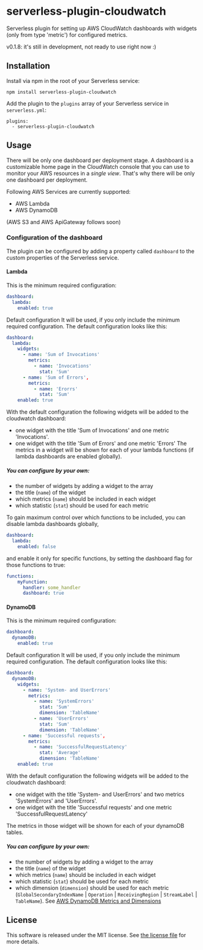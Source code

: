 # serverless-plugin-cloudwatch
Serverless plugin for setting up AWS CloudWatch dashboards with widgets (only from type 'metric') for configured metrics.

v0.1.8: it's still in development, not ready to use right now :) 

## Installation
Install via npm in the root of your Serverless service:

    npm install serverless-plugin-cloudwatch

Add the plugin to the  `plugins`  array of your Serverless service in  `serverless.yml`:

    plugins:
      - serverless-plugin-cloudwatch

## Usage
There will be only one dashboard per deployment stage. 
A dashboard is a customizable home page in the CloudWatch console that you can use to monitor your AWS resources in a *single view*. 
That's why there will be only one dashboard per deployment.

Following AWS Services are currently supported: 

- AWS Lambda
- AWS DynamoDB

(AWS S3 and AWS ApiGateway follows soon) 

### Configuration of the dashboard
The plugin can be configured by adding a property called `dashboard` to the custom properties of the Serverless service.
#### Lambda
This is the minimum required configuration:

```yaml
dashboard:
  lambda:
    enabled: true
```

Default configuration
It will be used, if you only include the minimum required configuration.
The default configuration looks like this:

```yaml
dashboard:
  lambda:
    widgets:
      - name: 'Sum of Invocations'
        metrics: 
          - name: 'Invocations'
            stat: 'Sum'
      - name: 'Sum of Errors',
        metrics: 
          - name: 'Erorrs'
            stat: 'Sum'
    enabled: true
```

With the default configuration the following widgets will be added to the cloudwatch dashboard:
- one widget with the title 'Sum of Invocations' and one metric 'Invocations'. 
- one widget with the title 'Sum of Errors' and one metric 'Errors'
The metrics in a widget will be shown for each of your lambda functions (if lambda dashboards are enabled globally).

##### You can configure by your own:
- the number of widgets by adding a widget to the array
- the title (`name`) of the widget
- which metrics (`name`) should be included in each widget
- which statistic (`stat`) should be used for each metric


To gain maximum control over which functions to be included, you can disable lambda dashboards globally,
```yaml
dashboard:
  lambda:
    enabled: false
```
and enable it only for specific functions, by setting the dashboard flag for those functions to true:
```yaml
functions:
    myFunction:
      handler: some_handler
      dashboard: true
```
#### DynamoDB 
This is the minimum required configuration:

```yaml
dashboard:
  dynamoDB:
    enabled: true
```

Default configuration
It will be used, if you only include the minimum required configuration.
The default configuration looks like this:

```yaml
dashboard:
  dynamoDB:
    widgets:
      - name: 'System- and UserErrors'
        metrics: 
          - name: 'SystemErrors'
            stat: 'Sum'
            dimension: 'TableName'
          - name: 'UserErrors'
            stat: 'Sum'
            dimension: 'TableName'
      - name: 'Successful requests',
        metrics: 
          - name: 'SuccessfulRequestLatency'
            stat: 'Average'
            dimension: 'TableName'
    enabled: true
```
With the default configuration the following widgets will be added to the cloudwatch dashboard:
- one widget with the title 'System- and UserErrors' and two metrics 'SystemErrors' and 'UserErrors'. 
- one widget with the title 'Successful requests' and one metric 'SuccessfulRequestLatency'

The metrics in those widget will be shown for each of your dynamoDB tables.

##### You can configure by your own:
- the number of widgets by adding a widget to the array
- the title (`name`) of the widget
- which metrics (`name`) should be included in each widget
- which statistic (`stat`) should be used for each metric
- which dimension (`dimension`) should be used for each metric (`GlobalSecondaryIndexName` | `Operation` | `ReceivingRegion` | `StreamLabel` | `TableName`).
 See [AWS DynamoDB Metrics and Dimensions](https://docs.aws.amazon.com/amazondynamodb/latest/developerguide/metrics-dimensions.html)

## License

This software is released under the MIT license. See  [the license file](https://github.com/anna-b96/serverless-plugin-cloudwatch/blob/master/LICENSE)  for more details.

